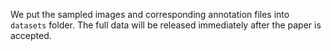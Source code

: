 We put the sampled images and corresponding annotation files into `datasets` folder. The full data will be released immediately after the paper is accepted.